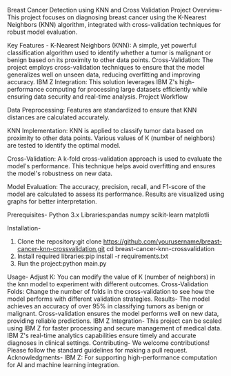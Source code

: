 Breast Cancer Detection using KNN and Cross Validation
Project Overview-
This project focuses on diagnosing breast cancer using the K-Nearest Neighbors (KNN) algorithm, integrated with cross-validation techniques for robust model evaluation.

Key Features -
K-Nearest Neighbors (KNN): A simple, yet powerful classification algorithm used to identify whether a tumor is malignant or benign based on its proximity to other data points.
Cross-Validation: The project employs cross-validation techniques to ensure that the model generalizes well on unseen data, reducing overfitting and improving accuracy.
IBM Z Integration: This solution leverages IBM Z's high-performance computing for processing large datasets efficiently while ensuring data security and real-time analysis.
Project Workflow

Data Preprocessing:
Features are standardized to ensure that KNN distances are calculated accurately.

KNN Implementation:
KNN is applied to classify tumor data based on proximity to other data points.
Various values of K (number of neighbors) are tested to identify the optimal model.

Cross-Validation:
A k-fold cross-validation approach is used to evaluate the model's performance.
This technique helps avoid overfitting and ensures the model's robustness on new data.

Model Evaluation:
The accuracy, precision, recall, and F1-score of the model are calculated to assess its performance.
Results are visualized using graphs for better interpretation.

Prerequisites- Python 3.x
               Libraries:pandas
                        numpy
                        scikit-learn
                        matplotli

Installation-
1. Clone the repository:git clone https://github.com/yourusername/breast-cancer-knn-crossvalidation.git
cd breast-cancer-knn-crossvalidation
2. Install required libraries:pip install -r requirements.txt
3. Run the project:python main.py

Usage-
Adjust K: You can modify the value of K (number of neighbors) in the knn model to experiment with different outcomes.
Cross-Validation Folds: Change the number of folds in the cross-validation to see how the model performs with different validation strategies.
Results-
The model achieves an accuracy of over 95% in classifying tumors as benign or malignant.
Cross-validation ensures the model performs well on new data, providing reliable predictions.
IBM Z Integration-
This project can be scaled using IBM Z for faster processing and secure management of medical data. IBM Z's real-time analytics capabilities ensure timely and accurate diagnoses in clinical settings.
Contributing-
We welcome contributions! Please follow the standard guidelines for making a pull request.
Acknowledgments-
IBM Z: For supporting high-performance computation for AI and machine learning integration.


